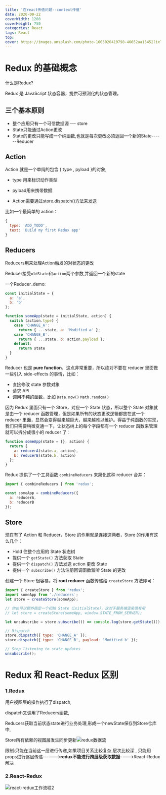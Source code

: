 ```yaml
---
title: '在react传值问题--context传值'
date: 2020-09-22
coverWidth: 1200
coverHeight: 750
categories: React
tags: React
top:
cover: https://images.unsplash.com/photo-1605020419798-46652aa15452?ixlib=rb-1.2.1&ixid=eyJhcHBfaWQiOjEyMDd9&auto=format&fit=crop&w=2100&q=80
---
```


# Redux 的基础概念

什么是Redux?

Redux 是 JavaScript 状态容器，提供可预测化的状态管理。



## 三个基本原则

- 整个应用只有一个可信数据源 ---  store
- State只能通过Action更改
- State的更改只能写成一个纯函数,也就是每次更改必须返回一个新的State------Reducer

## Action
Action 就是一个单纯的包含 { type , pyload }的对象, 
- type 用来标识动作类型

- pyload用来携带数据

- Action需要通过store.dispatch()方法来发送

比如一个最简单的 action：

```js
{
  type: 'ADD_TODO',
  text: 'Build my first Redux app'
}
```

## Reducers

Reducers用来处理Action触发的对状态的更改

Reducer接受`oldState`和`action`两个参数,并返回一个新的state

一个Reducer_demo:

```js
const initialState = {
  a: 'a',
  b: 'b'
};

function someApp(state = initialState, action) {
  switch (action.type) {
    case 'CHANGE_A':
      return { ...state, a: 'Modified a' };
    case 'CHANGE_B':
      return { ...state, b: action.payload };
    default:
      return state
  }
}
```

Reducer 也是 **pure function**，这点非常重要，所以绝对不要在 reducer 里面做一些引入 side-effects 的事情，比如：

- 直接修改 state 参数对象
- 请求 API
- 调用不纯的函数，比如 `Data.now()` `Math.random()`

因为 Redux 里面只有一个 Store，对应一个 State 状态，所以整个 State 对象就是由一个 reducer 函数管理，但是如果所有的状态更改逻辑都放在这一个 reducer 里面，显然会变得越来越巨大，越来越难以维护。得益于纯函数的实现，我们只需要稍微变通一下，让状态树上的每个字段都有一个 reducer 函数来管理就可以拆分成很小的 reducer 了：

```javascript
function someApp(state = {}, action) {
  return {
    a: reducerA(state.a, action),
    b: reducerB(state.b, action)
  };
}
```

Redux 提供了一个工具函数 `combineReducers` 来简化这种 reducer 合并：

```javascript
import { combineReducers } from 'redux';

const someApp = combineReducers({
  a: reducerA,
  b: reducerB
});
```

## Store

现在有了 Action 和 Reducer，Store 的作用就是连接这两者，Store 的作用有这么几个：

- Hold 住整个应用的 State 状态树
- 提供一个 `getState()` 方法获取 State
- 提供一个 `dispatch()` 方法发送 action 更改 State
- 提供一个 `subscribe()` 方法注册回调函数监听 State 的更改

创建一个 Store 很容易，将 **root reducer** 函数传递给 `createStore` 方法即可：

```js
import { createStore } from 'redux';
import someApp from './reducers';
let store = createStore(someApp);

// 你也可以额外指定一个初始 State（initialState），这对于服务端渲染很有用
// let store = createStore(someApp, window.STATE_FROM_SERVER);

let unsubscribe = store.subscribe(() => console.log(store.getState()));

// Dispatch
store.dispatch({ type: 'CHANGE_A' });
store.dispatch({ type: 'CHANGE_B', payload: 'Modified b' });

// Stop listening to state updates
unsubscribe();
```

# Redux 和 React-Redux 区别

### 1.Redux

用户视图层的操作执行了dispatch,

dispatch又调用了Reducers函数,

Reducers获取当前状态state进行业务处理,形成一个newState保存到Store仓库中,

Store所有依赖的视图层发生同步更新![redux数据流](https://s3.ax1x.com/2020/11/17/DVtjnP.png)

限制:只能在当前这一层进行传递,如果项目关系比较复杂,层次比较深 , 只能用props进行逐层传递------>**redux不能进行跨层级获取数据**---->React-Redux解决

###  2.React-Redux

![react-redux工作流程2](https://s3.ax1x.com/2020/11/17/DVNPpj.png)